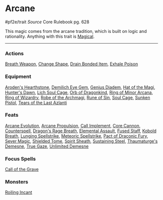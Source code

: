 # Arcane
#pf2e/trait 
*Source* Core Rulebook pg. 628 

This magic comes from the arcane tradition, which is built on logic and rationality. Anything with this trait is [Magical](Magical.md).

---

### Actions
[Breath Weapon](Breath%20Weapon), [Change Shape](Change%20Shape), [Drain Bonded Item](Drain%20Bonded%20Item), [Exhale Poison](Exhale%20Poison)

### Equipment
[Aroden's Hearthstone](Aroden's%20Hearthstone), [Demilich Eye Gem](Demilich%20Eye%20Gem), [Genius Diadem](Genius%20Diadem), [Hat of the Magi](Hat%20of%20the%20Magi), [Hunter's Dawn](Hunter's%20Dawn), [Lich Soul Cage](Lich%20Soul%20Cage), [Orb of Dragonkind](Orb%20of%20Dragonkind), [Ring of Minor Arcana](Ring%20of%20Minor%20Arcana), [Ring of Wizardry](Ring%20of%20Wizardry), [Robe of the Archmagi](Robe%20of%20the%20Archmagi), [Rune of Sin](Rune%20of%20Sin), [Soul Cage](Soul%20Cage), [Sunken Pistol](Sunken%20Pistol), [Tears of the Last Azlanti](Tears%20of%20the%20Last%20Azlanti)

### Feats
[Arcane Evolution](Arcane%20Evolution), [Arcane Propulsion](Arcane%20Propulsion), [Call Implement](Call%20Implement), [Core Cannon](Core%20Cannon), [Counterspell](Counterspell), [Dragon's Rage Breath](Dragon's%20Rage%20Breath), [Elemental Assault](Elemental%20Assault), [Fused Staff](Fused%20Staff), [Kobold Breath](Kobold%20Breath), [Lunging Spellstrike](Lunging%20Spellstrike), [Meteoric Spellstrike](Meteoric%20Spellstrike), [Pact of Draconic Fury](Pact%20of%20Draconic%20Fury), [Sever Magic](Sever%20Magic), [Shielded Tome](Shielded%20Tome), [Spirit Sheath](Spirit%20Sheath), [Sustaining Steel](Sustaining%20Steel), [Thaumaturge's Demesne](Thaumaturge's%20Demesne), [True Gaze](True%20Gaze), [Unlimited Demesne](Unlimited%20Demesne)

### Focus Spells
[Call of the Grave](Call%20of%20the%20Grave.md)

### Monsters
[Roiling Incant](Roiling%20Incant)
